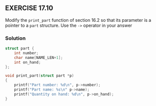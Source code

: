 ## EXERCISE 17.10
Modify the `print_part` function of section 16.2 so that its parameter is a pointer to a `part` structure.  Use the `->` operator in your answer

### Solution
```c
struct part {
    int number;
    char name[NAME_LEN+1];
    int on_hand;
};

void print_part(struct part *p)
{
    printf("Part number: %d\n", p->number);
    printf("Part name: %s\n" p->name);
    printf("Quantity on hand: %d\n", p->on_hand);
}
```

